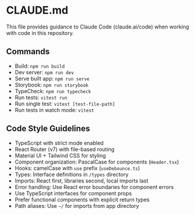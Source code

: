 # CLAUDE.md

This file provides guidance to Claude Code (claude.ai/code) when working with code in this repository.

## Commands
- Build: `npm run build`
- Dev server: `npm run dev`
- Serve built app: `npm run serve`
- Storybook: `npm run storybook`
- TypeCheck: `npm run typecheck`
- Run tests: `vitest run`
- Run single test: `vitest [test-file-path]`
- Run tests in watch mode: `vitest`

## Code Style Guidelines
- TypeScript with strict mode enabled
- React Router (v7) with file-based routing
- Material UI + Tailwind CSS for styling
- Component organization: PascalCase for components (`Header.tsx`)
- Hooks: camelCase with `use` prefix (`useDebounce.ts`)
- Types: Interface definitions in `/types` directory
- Imports: React first, libraries second, local imports last
- Error handling: Use React error boundaries for component errors
- Use TypeScript interfaces for component props
- Prefer functional components with explicit return types
- Path aliases: Use `~/` for imports from app directory